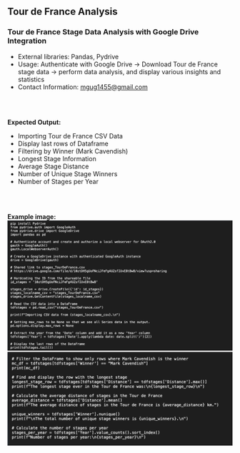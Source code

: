 ## Tour de France Analysis

### Tour de France Stage Data Analysis with Google Drive Integration

- External libraries: Pandas, Pydrive
- Usage: Authenticate with Google Drive -> Download Tour de France stage data -> perform data analysis, and display various insights and statistics
- Contact Information: [mgug1455@gmail.com](mailto:mgug1455@gmail.com)

<br>
<br>

**Expected Output:**

- Importing Tour de France CSV Data
- Display last rows of Dataframe 
- Filtering by Winner (Mark Cavendish) 
- Longest Stage Information
- Average Stage Distance
- Number of Unique Stage Winners
- Number of Stages per Year
  
<br>
<br>

**Example image:**
![Tour de France Example Screen 1](/assets/TDF-Screen1.png)
![Tour de France Example Screen 1](/assets/TDF-Screen2.png)
